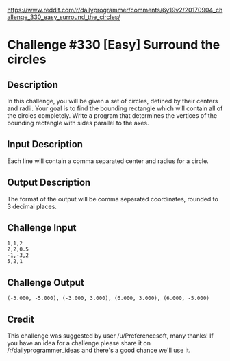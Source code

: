 https://www.reddit.com/r/dailyprogrammer/comments/6y19v2/20170904_challenge_330_easy_surround_the_circles/
# Challenge #330 [Easy] Surround the circles
## Description
In this challenge, you will be given a set of circles, defined by their centers and radii. Your goal is to find the bounding rectangle which will contain all of the circles completely.
Write a program that determines the vertices of the bounding rectangle with sides parallel to the axes.
## Input Description
Each line will contain a comma separated center and radius for a circle.
## Output Description
The format of the output will be comma separated coordinates, rounded to 3 decimal places.
## Challenge Input
```
1,1,2
2,2,0.5
-1,-3,2
5,2,1
```
## Challenge Output
```
(-3.000, -5.000), (-3.000, 3.000), (6.000, 3.000), (6.000, -5.000)
```
## Credit

This challenge was suggested by user /u/Preferencesoft, many thanks! If you have an idea for a challenge please share it on /r/dailyprogrammer_ideas and there's a good chance we'll use it.